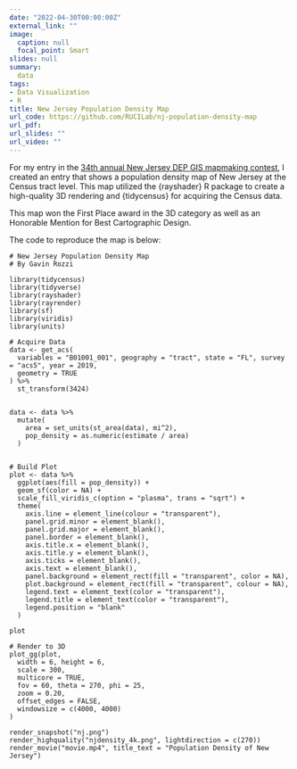 ```yaml
---
date: "2022-04-30T00:00:00Z"
external_link: ""
image:
  caption: null
  focal_point: Smart
slides: null
summary: 
  data
tags:
- Data Visualization
- R
title: New Jersey Population Density Map
url_code: https://github.com/RUCILab/nj-population-density-map
url_pdf: 
url_slides: ""
url_video: ""
---
```


For my entry in the [34th annual New Jersey DEP GIS mapmaking contest](https://storymaps.arcgis.com/stories/61ac4508a31442fa92bd9316de1b1848), I created an entry that shows a population density map of New Jersey at the Census tract level. This map utilized the {rayshader} R package to create a high-quality 3D rendering and {tidycensus} for acquiring the Census data.

This map won the First Place award in the 3D category as well as an Honorable Mention for Best Cartographic Design.

The code to reproduce the map is below:

```{r}
# New Jersey Population Density Map
# By Gavin Rozzi

library(tidycensus)
library(tidyverse)
library(rayshader)
library(rayrender)
library(sf)
library(viridis)
library(units)

# Acquire Data
data <- get_acs(
  variables = "B01001_001", geography = "tract", state = "FL", survey = "acs5", year = 2019,
  geometry = TRUE
) %>%
  st_transform(3424)


data <- data %>%
  mutate(
    area = set_units(st_area(data), mi^2),
    pop_density = as.numeric(estimate / area)
  )


# Build Plot
plot <- data %>%
  ggplot(aes(fill = pop_density)) +
  geom_sf(color = NA) +
  scale_fill_viridis_c(option = "plasma", trans = "sqrt") +
  theme(
    axis.line = element_line(colour = "transparent"),
    panel.grid.minor = element_blank(),
    panel.grid.major = element_blank(),
    panel.border = element_blank(),
    axis.title.x = element_blank(),
    axis.title.y = element_blank(),
    axis.ticks = element_blank(),
    axis.text = element_blank(),
    panel.background = element_rect(fill = "transparent", color = NA),
    plot.background = element_rect(fill = "transparent", colour = NA),
    legend.text = element_text(color = "transparent"),
    legend.title = element_text(color = "transparent"),
    legend.position = "blank"
  )

plot

# Render to 3D
plot_gg(plot,
  width = 6, height = 6,
  scale = 300,
  multicore = TRUE,
  fov = 60, theta = 270, phi = 25,
  zoom = 0.20,
  offset_edges = FALSE,
  windowsize = c(4000, 4000)
)

render_snapshot("nj.png")
render_highquality("njdensity_4k.png", lightdirection = c(270))
render_movie("movie.mp4", title_text = "Population Density of New Jersey")

```